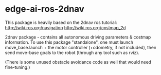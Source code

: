 # edge-ai-ros-2dnav

This package is heavily based on the 2dnav ros tutorial:
http://wiki.ros.org/navigation
http://wiki.ros.org/costmap_2d

2dnav package - contains all autonomous driving parameters & costmap information. To use this package "standalone",
one must launch move_base.launch + the motor controller (+odometry, if not included), then send move-base goals
to the robot (through any tool such as rviz).

(There is some unused obstacle avoidance code as well that would need fine-tuning.)


